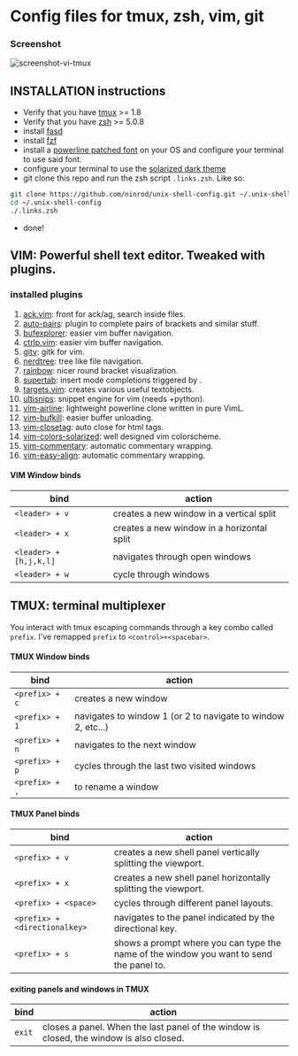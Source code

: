 # Config files for __tmux, zsh, vim, git__

### Screenshot
![screenshot-vi-tmux](https://raw.githubusercontent.com/ninrod/unix-shell-config/misc/images/screenshot.png)

## INSTALLATION instructions

* Verify that you have [tmux][tmux_link] >= 1.8
* Verify that you have [zsh][zsh_link] >= 5.0.8
* install [fasd][fasd_link]
* install [fzf][fzf_link]
* install a [powerline patched font][powerline_fonts] on your OS and configure your terminal to use said font.
* configure your terminal to use the [solarized dark theme][solarized_link]
* git clone this repo and run the zsh script `.links.zsh`. Like so:

```sh
git clone https://github.com/ninrod/unix-shell-config.git ~/.unix-shell-config
cd ~/.unix-shell-config
./.links.zsh
```
* done!

## VIM: Powerful shell text editor. Tweaked with plugins.

### installed plugins
01. [ack.vim][ack.vim_link]: front for ack/ag, search inside files.
02. [auto-pairs][auto-pairs_link]: plugin to complete pairs of brackets and similar stuff.
03. [bufexplorer][bufexplorer_link]: easier vim buffer navigation.
04. [ctrlp.vim][ctlrp_link]: easier vim buffer navigation.
05. [gitv][gitv_link]: gitk for vim.
06. [nerdtree][nerdtree_link]: tree like file navigation.
07. [rainbow][rainbow_link]: nicer round bracket visualization.
08. [supertab][supertab_link]: insert mode completions triggered by <TAB>.
09. [targets.vim][targets_link]: creates various useful textobjects.
10. [ultisnips][ultisnips_link]: snippet engine for vim (needs +python).
11. [vim-airline][airline_link]: lightweight powerline clone written in pure VimL. 
12. [vim-bufkill][bufkill_link]: easier buffer unloading.
13. [vim-closetag][closetag_link]: auto close for html tags.
14. [vim-colors-solarized][vim-colors-solarized_link]: well designed vim colorscheme.
15. [vim-commentary][vim-commentary_link]: automatic commentary wrapping.
16. [vim-easy-align][vim-easy-align_link]: automatic commentary wrapping.

#### VIM Window binds

bind                   | action
-----------------------|------------------------------------------
`<leader> + v`         | creates a new window in a vertical split
`<leader> + x`         | creates a new window in a horizontal split
`<leader> + [h,j,k,l]` | navigates through open windows
`<leader> + w`         | cycle through windows

## TMUX: terminal multiplexer

You interact with tmux escaping commands through a key combo called `prefix`. I've remapped `prefix` to `<control>+<spacebar>`.

#### TMUX Window binds

bind           | action
-------------- | ------------------------------------------------------------
`<prefix> + c` | creates a new window
`<prefix> + 1` | navigates to window 1 (or 2 to navigate to window 2, etc...)
`<prefix> + n` | navigates to the next window
`<prefix> + p` | cycles through the last two visited windows
`<prefix> + ,` | to rename a window

#### TMUX Panel binds

bind                          | action
------------------------------|-----------------------------------------------------------------------------------------
`<prefix> + v`                | creates a new shell panel vertically splitting the viewport.
`<prefix> + x`                | creates a new shell panel horizontally splitting the viewport.
`<prefix> + <space>`          | cycles through different panel layouts.
`<prefix> + <directionalkey>` | navigates to the panel indicated by the directional key.
`<prefix> + s`                | shows a prompt where you can type the name of the window you want to send the panel to.

#### exiting panels and windows in TMUX

bind                           | action
------------------------------ | -----------------------------------------------------------------------------------------
`exit`                         | closes a panel. When the last panel of the window is closed, the window is also closed.


[powerline_fonts]: <https://github.com/powerline/fonts.git> 
[fasd_link]: <https://github.com/clvv/fasd.git>
[tmux_link]: <https://github.com/tmux/tmux.git>
[zsh_link]: <https://github.com/zsh-users/zsh.git>
[solarized_link]: <https://github.com/altercation/solarized.git>

[ack.vim_link]: <https://github.com/mileszs/ack.vim>
[auto-pairs_link]: <https://github.com/jiangmiao/auto-pairs.git>
[bufexplorer_link]: <https://github.com/jlanzarotta/bufexplorer.git>
[ctlrp_link]: <https://github.com/ctrlpvim/ctrlp.vim.git>
[gitv_link]: <https://github.com/ctrlpvim/ctrlp.vim.git>
[nerdtree_link]: <https://github.com/scrooloose/nerdtree.git>
[rainbow_link]: <https://github.com/luochen1990/rainbow.git>
[supertab_link]: <https://github.com/ervandew/supertab.git>
[targets_link]: <https://github.com/wellle/targets.vim.git>
[ultisnips_link]: <https://github.com/SirVer/ultisnips.git>
[airline_link]: <https://github.com/bling/vim-airline.git>
[bufkill_link]: <https://github.com/qpkorr/vim-bufkill.git>
[closetag_link]: <https://github.com/alvan/vim-closetag.git>
[vim-colors-solarized_link]: <https://github.com/altercation/vim-colors-solarized.git>
[vim-commentary_link]: <https://github.com/tpope/vim-commentary.git>
[vim-easy-align_link]: <https://github.com/junegunn/vim-easy-align.git>
[fzf_link]: <https://github.com/junegunn/fzf.git>
